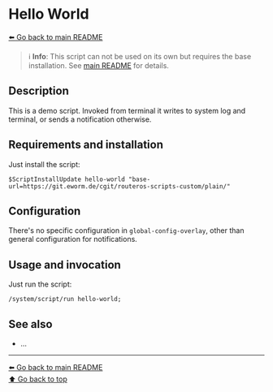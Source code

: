 Hello World
===========

[⬅️ Go back to main README](../README.md)

> ℹ️ **Info**: This script can not be used on its own but requires the base
> installation. See [main README](../README.md) for details.

Description
----------- 

This is a demo script. Invoked from terminal it writes to system log and
terminal, or sends a notification otherwise.

Requirements and installation
----------------------------- 

Just install the script:

    $ScriptInstallUpdate hello-world "base-url=https://git.eworm.de/cgit/routeros-scripts-custom/plain/"

Configuration
-------------

There's no specific configuration in `global-config-overlay`, other than
general configuration for notifications.

Usage and invocation
-------------------- 

Just run the script:

    /system/script/run hello-world;

See also 
--------

* ...

--- 
[⬅️ Go back to main README](../README.md)  
[⬆️ Go back to top](#top)
